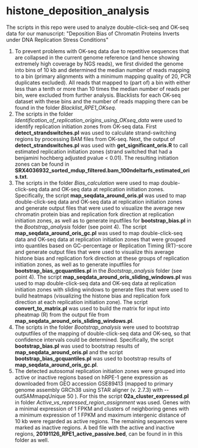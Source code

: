 # histone_deposition_analysis
The scripts in this repo were used to analyze double-click-seq and OK-seq data for our manuscript: "Deposition Bias of Chromatin Proteins Inverts under DNA Replication Stress Conditions"

1. To prevent problems with OK-seq data due to repetitive sequences that are collapsed in the current genome reference (and hence showing extremely high coverage by NGS reads), we first divided the genome into bins of 10 kb and determined the median number of reads mapping to a bin (primary alignments with a minimum mapping quality of 20, PCR duplicates excluded). All reads that mapped to (part of) a bin with either less than a tenth or more than 10 times the median number of reads per bin, were excluded from further analysis. Blacklists for each OK-seq dataset with these bins and the number of reads mapping there can be found in the folder *Blacklist_RPE1_OKseq*.
2. The scripts in the folder *Identification_of_replication_origins_using_OKseq_data* were used to identify replication initiation zones from OK-seq data. First **detect_strandswitches.pl** was used to calculate strand-switching regions by processing BAM files from OK-seq. Next, the output of **detect_strandswitches.pl** was used with **get_significant_oris.R** to call estimated replication initiation zones (strand switched that had a benjamini hochberg adjusted pvalue < 0.01). The resulting initiation zones can be found in **SRX4036932_sorted_mdup_filtered.bam_100ndeltarfs_estimated_oris.txt**.
3. The scripts in the folder *Bias_calculation* were used to map double-click-seq data and OK-seq data at replication initiation zones. Specifically, the script **map_seqdata_around_oris.pl** was used to map double-click-seq data and OK-seq data at replication initiation zones and generate output files that were used to visualize the average new chromatin protein bias and replication fork direction at replication initiation zones, as well as to generate inputfiles for **bootstrap_bias.pl** in the *Bootstrap_analysis* folder (see point 4). The script **map_seqdata_around_oris_gc.pl** was used to map double-click-seq data and OK-seq data at replication initiation zones that were grouped into quantiles based on GC-percentage or Replication Timing (RT)-score and generate output files that were used to visualize this average histone bias and replication fork direction at these groups of replication initiation zones, as well as to generate inputfiles for **bootstrap_bias_gcquantiles.pl** in the *Bootstrap_analysis* folder (see point 4). The script **map_seqdata_around_oris_sliding_windows.pl** was used to map double-click-seq data and OK-seq data at replication initiation zones with sliding windows to generate files that were used to build heatmaps (visualizing the histone bias and replication fork direction at each replication initiation zone).  The script **convert_to_matrix.pl** was used to build the matrix for input into pheatmap (R) from the output file from **map_seqdata_around_oris_sliding_windows.pl**.
4. The scripts in the folder *Bootstrap_analysis* were used to bootstrap outputfiles of the mapping of double-click-seq data and OK-seq, so that confidence intervals could be determined. Specifically, the script **bootstrap_bias.pl** was used to bootstrap results of **map_seqdata_around_oris.pl** and the script **bootstrap_bias_gcquantiles.pl** was used to bootstrap results of **map_seqdata_around_oris_gc.pl**.
5. The detected autosomal replication initiation zones were grouped into active or inactive regions based on hRPE-1 gene expression as downloaded from GEO accession GSE89413 (mapped to primary genome assembly GRCh38 using STAR aligner (v. 2.7.3) with --outSAMmapqUnique 50 ). For this the script **02a_cluster_expressed.pl** in folder *Active_vs_repressed_region_assignment* was used.  Genes with a minimal expression of 1 FPKM and clusters of neighboring genes with a minimum expression of 1 FPKM and maximum intergenic distance of 10 kb were regarded as active regions. The remaining sequences were marked as inactive regions. A bed file with the active and inactive regions, **20191126_RPE1_active_passive.bed**, can be found in in this folder as well.
